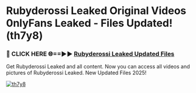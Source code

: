 # Rubyderossi Leaked Original Videos 0nlyFans Leaked - Files Updated! (th7y8)

<h3>🔴 CLICK HERE 🌐==►► <a href="https://tinyurl.com/ehrbuxhb" rel="nofollow">Rubyderossi Leaked Updated Files</a></h3>

Get Rubyderossi Leaked and all content. Now you can access all videos and pictures of Rubyderossi Leaked. New Updated Files 2025!

[![th7y8](https://i.imgur.com/lVYEuWS.gif)](https://tinyurl.com/ehrbuxhb)
